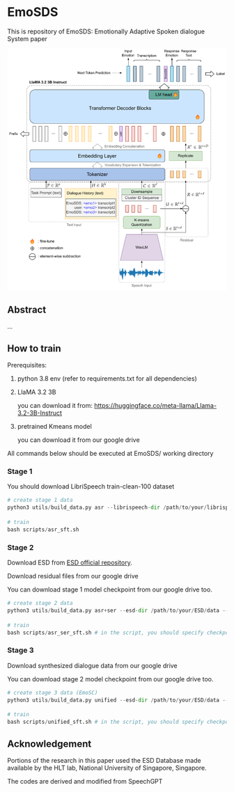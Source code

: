 # EmoSDS
This is repository of EmoSDS: Emotionally Adaptive Spoken dialogue System paper

<img width="600" alt="image" src="asset/emosds_only_model_2.png">

## Abstract
...

## How to train
Prerequisites:

1. python 3.8 env (refer to requirements.txt for all dependencies)

2. LlaMA 3.2 3B

	you can download it from: https://huggingface.co/meta-llama/Llama-3.2-3B-Instruct

3. pretrained Kmeans model

	you can download it from our google drive


All commands below should be executed at EmoSDS/ working directory
### Stage 1
You should download LibriSpeech train-clean-100 dataset

```python
# create stage 1 data
python3 utils/build_data.py asr --librispeech-dir /path/to/your/librispeech/data

# train
bash scripts/asr_sft.sh
```

### Stage 2

Download ESD from [ESD official repository](https://github.com/HLTSingapore/Emotional-Speech-Data).

Download residual files from our google drive

You can download stage 1 model checkpoint from our google drive too.

```python
# create stage 2 data
python3 utils/build_data.py asr+ser --esd-dir /path/to/your/ESD/data --residual

# train
bash scripts/asr_ser_sft.sh # in the script, you should specify checkpoint path in METAROOT variable
```

### Stage 3

Download synthesized dialogue data from our google drive

You can download stage 2 model checkpoint from our google drive too.

```python
# create stage 3 data (EmoSC)
python3 utils/build_data.py unified --esd-dir /path/to/your/ESD/data --esd-syn-path /path/to/dialogue/data

# train
bash scripts/unified_sft.sh # in the script, you should specify checkpoint path in METAROOT variable
```

## Acknowledgement
Portions of the research in this paper used the ESD Database made available by the HLT lab, National University of Singapore, Singapore.

The codes are derived and modified from SpeechGPT
